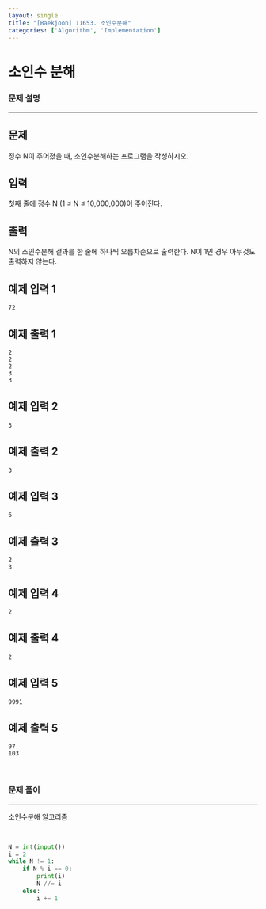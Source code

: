 ```yaml
---
layout: single
title: "[Baekjoon] 11653. 소인수분해"
categories: ['Algorithm', 'Implementation']
---
```




# 소인수 분해

### 문제 설명

---

## 문제

정수 N이 주어졌을 때, 소인수분해하는 프로그램을 작성하시오.

## 입력

첫째 줄에 정수 N (1 ≤ N ≤ 10,000,000)이 주어진다.

## 출력

N의 소인수분해 결과를 한 줄에 하나씩 오름차순으로 출력한다. N이 1인 경우 아무것도 출력하지 않는다.

## 예제 입력 1 

```
72
```

## 예제 출력 1 

```
2
2
2
3
3
```

## 예제 입력 2 

```
3
```

## 예제 출력 2 

```
3
```

## 예제 입력 3 

```
6
```

## 예제 출력 3 

```
2
3
```

## 예제 입력 4 

```
2
```

## 예제 출력 4 

```
2
```

## 예제 입력 5 

```
9991
```

## 예제 출력 5 

```
97
103
```

<br>

### 문제 풀이

---

소인수분해 알고리즘

<br>

```python
N = int(input())
i = 2
while N != 1:
    if N % i == 0:
        print(i)
        N //= i
    else:
        i += 1
```
